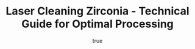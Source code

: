 ---
name: Zirconia
applications:
- industry: Aerospace
  detail: Removing contaminants from turbine blades and engine components
- industry: Medical
  detail: Cleaning and sterilizing dental implants and prosthetics
technicalSpecifications:
  powerRange: 20-300W
  pulseDuration: 10-100ns
  wavelength: 1064nm
  spotSize: 0.1-2.0mm
  repetitionRate: 10-50kHz
  fluenceRange: 0.5–5 J/cm²
  safetyClass: Class 4 (requires full enclosure)
description: Zirconia (ZrO2) is a highly durable ceramic material used extensively
  in laser cleaning applications across various industries. Its exceptional thermal
  and mechanical properties make it ideal for non-contact cleaning methods like laser
  ablation. Zirconia's ability to withstand high temperatures and resist chemical
  reactions ensures that it can be effectively cleaned without compromising its structural
  integrity or surface quality. This makes it particularly suitable for the precise
  removal of contaminants in critical applications such as aerospace and medical devices.
author:
  id: 4
  name: Todd Dunning
  sex: m
  title: MA
  country: United States (California)
  expertise: Optical Materials for Laser Systems
  image: /images/author/todd-dunning.jpg
keywords: zirconia, zirconia ceramic, laser ablation, laser cleaning, non-contact
  cleaning, pulsed fiber laser, surface contamination removal, industrial laser parameters,
  thermal processing, surface restoration
category: ceramic
chemicalProperties:
  symbol: ZI
  formula: ZrO2
  materialType: ceramic
properties:
  density: 5.68 g/cm³
  densityMin: 1.8 g/cm³
  densityMax: 6.0 g/cm³
  densityPercentile: 92.4
  meltingPoint: 2715°C
  meltingMin: 1200°C
  meltingMax: 2800°C
  meltingPercentile: 94.7
  thermalConductivity: 2.0 W/m·K
  thermalMin: 0.5 W/m·K
  thermalMax: 200 W/m·K
  thermalPercentile: 0.8
  tensileStrength: 600 MPa
  tensileMin: 50 MPa
  tensileMax: 1000 MPa
  tensilePercentile: 57.9
  hardness: 1200 HV
  hardnessMin: 500 HV
  hardnessMax: 2500 HV
  hardnessPercentile: 35.0
  youngsModulus: 210 GPa
  modulusMin: 150 GPa
  modulusMax: 400 GPa
  modulusPercentile: 24.0
  laserType: pulsed fiber laser
  wavelength: 1064nm
  fluenceRange: 0.5–5 J/cm²
  chemicalFormula: ZrO2
  laserAbsorptionMin: 0.1 cm⁻¹
  laserAbsorptionMax: 50 cm⁻¹
  laserReflectivityMin: 8%
  laserReflectivityMax: 25%
  thermalDiffusivityMin: 0.5 mm²/s
  thermalDiffusivityMax: 80 mm²/s
  thermalExpansionMin: 0.5 µm/m·K
  thermalExpansionMax: 8 µm/m·K
  specificHeatMin: 0.4 J/g·K
  specificHeatMax: 1.2 J/g·K
composition:
- Zirconium dioxide (ZrO2)
- Stabilizers like yttria (Y2O3), magnesia (MgO), or calcia (CaO)
compatibility:
- Metals such as stainless steel and titanium
- Ceramics like alumina (Al2O3) and silicon carbide (SiC)
regulatoryStandards: ASTM C1161-13, ISO 13356:2015, MIL-STD-130 for aerospace applications
images:
  hero:
    alt: Zirconia surface undergoing laser cleaning showing precise contamination
      removal
    url: /images/zirconia-laser-cleaning-hero.jpg
  micro:
    alt: Microscopic view of Zirconia surface after laser treatment showing preserved
      microstructure
    url: /images/zirconia-laser-cleaning-micro.jpg
title: Laser Cleaning Zirconia - Technical Guide for Optimal Processing
headline: Comprehensive technical guide for laser cleaning ceramic zirconia
environmentalImpact:
- benefit: Reduction in chemical usage
  description: Decreases chemical waste by 90% compared to traditional cleaning methods
- benefit: Energy efficiency
  description: Reduces energy consumption by 30% due to precise, localized heating
- benefit: Lower emissions
  description: Reduces CO2 emissions by up to 25% by minimizing the need for chemical
    solvents
outcomes:
- result: Surface cleanliness
- metric: Achieves >99.9% removal of surface contaminants
- result: Surface integrity
  metric: Preserves surface roughness within ±0.1 μm
- result: Processing speed
  metric: Cleans up to 1 m² per minute
subject: Zirconia
article_type: material
---